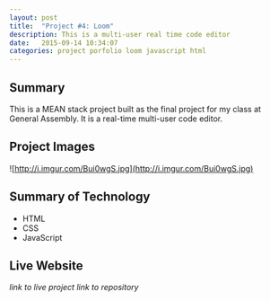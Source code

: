 ```yaml
---
layout: post
title:  "Project #4: Loom"
description: This is a multi-user real time code editor 
date:   2015-09-14 10:34:07
categories: project porfolio loom javascript html 
---
```


## Summary 

This is a MEAN stack project built as the final project for my class at General Assembly. It is a real-time 
multi-user code editor. 

## Project Images 
![http://i.imgur.com/Bui0wgS.jpg](http://i.imgur.com/Bui0wgS.jpg)

## Summary of Technology 

- HTML
- CSS
- JavaScript

## Live Website
 *link to live project*
 *link to repository*